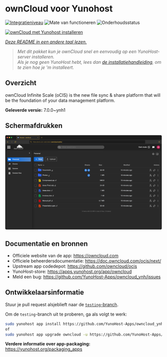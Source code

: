 <!--
NB: Deze README is automatisch gegenereerd door <https://github.com/YunoHost/apps/tree/master/tools/readme_generator>
Hij mag NIET handmatig aangepast worden.
-->

# ownCloud voor Yunohost

[![Integratieniveau](https://dash.yunohost.org/integration/owncloud.svg)](https://ci-apps.yunohost.org/ci/apps/owncloud/) ![Mate van functioneren](https://ci-apps.yunohost.org/ci/badges/owncloud.status.svg) ![Onderhoudsstatus](https://ci-apps.yunohost.org/ci/badges/owncloud.maintain.svg)

[![ownCloud met Yunohost installeren](https://install-app.yunohost.org/install-with-yunohost.svg)](https://install-app.yunohost.org/?app=owncloud)

*[Deze README in een andere taal lezen.](./ALL_README.md)*

> *Met dit pakket kun je ownCloud snel en eenvoudig op een YunoHost-server installeren.*  
> *Als je nog geen YunoHost hebt, lees dan [de installatiehandleiding](https://yunohost.org/install), om te zien hoe je 'm installeert.*

## Overzicht

ownCloud Infinite Scale (oCIS) is the new file sync & share platform that will be the foundation of your data management platform.

**Geleverde versie:** 7.0.0~ynh1

## Schermafdrukken

![Schermafdrukken van ownCloud](./doc/screenshots/screenshot.png)

## Documentatie en bronnen

- Officiele website van de app: <https://owncloud.com>
- Officiele beheerdersdocumentatie: <https://doc.owncloud.com/ocis/next/>
- Upstream app codedepot: <https://github.com/owncloud/ocis>
- YunoHost-store: <https://apps.yunohost.org/app/owncloud>
- Meld een bug: <https://github.com/YunoHost-Apps/owncloud_ynh/issues>

## Ontwikkelaarsinformatie

Stuur je pull request alsjeblieft naar de [`testing`-branch](https://github.com/YunoHost-Apps/owncloud_ynh/tree/testing).

Om de `testing`-branch uit te proberen, ga als volgt te werk:

```bash
sudo yunohost app install https://github.com/YunoHost-Apps/owncloud_ynh/tree/testing --debug
of
sudo yunohost app upgrade owncloud -u https://github.com/YunoHost-Apps/owncloud_ynh/tree/testing --debug
```

**Verdere informatie over app-packaging:** <https://yunohost.org/packaging_apps>
